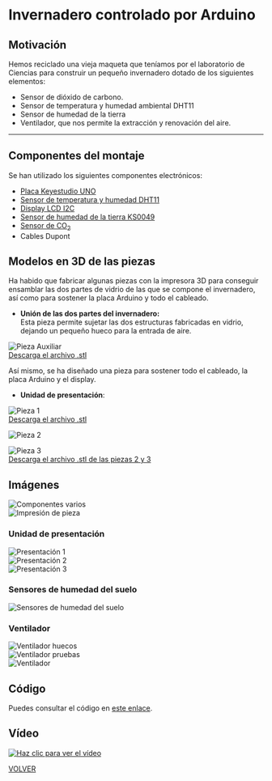 # Invernadero controlado por Arduino

## Motivación  

Hemos reciclado una vieja maqueta que teníamos por el laboratorio de Ciencias para construir un pequeño invernadero dotado de los siguientes elementos:

- Sensor de dióxido de carbono.
- Sensor de temperatura y humedad ambiental DHT11
- Sensor de humedad de la tierra
- Ventilador, que  nos permite la extracción y renovación del aire.  

---

## Componentes del montaje  

Se han utilizado los siguientes componentes electrónicos:
- [Placa Keyestudio UNO](KS0001_KEYESTUDIO.pdf)
- [Sensor de temperatura y humedad DHT11](DHT11-Technical-Data-Sheet-Translated-Version-1143054.pdf)
- [Display LCD I2C](I2C_1602_LCD_datasheet.pdf)
- [Sensor de humedad de la tierra KS0049](sensor-de-humedad-de-suelo-fc28.pdf)
- [Sensor de CO<sub>2</sub>](mh-z19b-co2-ver1_0_datasheet.pdf)
- Cables Dupont



## Modelos en 3D de las piezas  

Ha habido que fabricar algunas piezas con la impresora 3D para conseguir ensamblar las dos partes de vidrio de las que se compone el invernadero, así como para sostener la placa Arduino y todo el cableado.  

- **Unión de las dos partes del invernadero:**  
Esta pieza permite sujetar las dos estructuras fabricadas en vidrio, dejando un pequeño hueco para la entrada de aire.

![Pieza Auxiliar](img/PiezaAux.png "Pieza auxiliar para cerrar el invernadero")  
[Descarga el archivo .stl](InvernaderoAux.stl)  



Así mismo, se ha diseñado una pieza para sostener todo el cableado, la placa Arduino y el display.  

- **Unidad de presentación**:  


![Pieza 1](img/PiezaInvernaderoCaja1.png "Unidad de presentación: pieza 1")  
[Descarga el archivo .stl](InvernaderoCaja1.stl)  


![Pieza 2](img/PiezaInvernaderoCaja2.png "Unidad de presentación: pieza 2")  
  

![Pieza 3](img/PiezaInvernaderoCaja3.png "Unidad de presentación: pieza 3")  
[Descarga el archivo .stl de las piezas 2 y 3](InvernaderoCaja2y3.stl)

## Imágenes 
![Componentes varios](img/Componentes1.jpg "Componentes del montaje")  
![Impresión de pieza](img/ImpresionPiezas1.jpg "Unidad de presentación: pieza 1")  


### Unidad de presentación

![Presentación 1](img/PiezaInvernadero1.jpg "Unidad de presentación")  
![Presentación 2](img/PiezaInvernadero2.jpg "Unidad de presentación")  
![Presentación 3](img/PiezaInvernadero3.jpg "Unidad de presentación")  

### Sensores de humedad del suelo  
![Sensores de humedad del suelo](img/SensoresHumedadSuelo.jpg "Unidad de presentación")  


### Ventilador
![Ventilador huecos](img/VentiladorHuecos.jpg "Huecos del ventilador")  
![Ventilador pruebas](img/VentiladorPrueba.jpg "Pruebas de funcionamiento del ventilador")  
![Ventilador](img/VentiladorInstalado.jpg "Ventilador instalado")  







## Código

Puedes consultar el código en [este enlace](codigo.md).

## Vídeo


[![Haz clic para ver el vídeo](https://img.youtube.com/vi/9--anr8eSh8/0.jpg)](https://www.youtube.com/watch?v=9--anr8eSh8)


[VOLVER](https://angelmicelti.github.io/VilladiegoSTEAM/)

